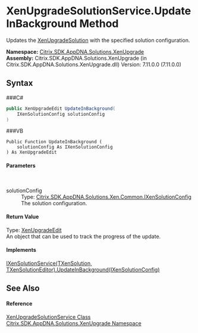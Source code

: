 # XenUpgradeSolutionService.UpdateInBackground Method 
 

Updates the <a href="T_Citrix_SDK_AppDNA_Solutions_XenUpgrade_XenUpgradeSolution">XenUpgradeSolution</a> with the specified solution configuration.

**Namespace:**&nbsp;<a href="N_Citrix_SDK_AppDNA_Solutions_XenUpgrade">Citrix.SDK.AppDNA.Solutions.XenUpgrade</a><br />**Assembly:**&nbsp;Citrix.SDK.AppDNA.Solutions.XenUpgrade (in Citrix.SDK.AppDNA.Solutions.XenUpgrade.dll) Version: 7.11.0.0 (7.11.0.0)

## Syntax

###C#
```csharp
public XenUpgradeEdit UpdateInBackground(
	IXenSolutionConfig solutionConfig
)
```

###VB
```vbnet
Public Function UpdateInBackground ( 
	solutionConfig As IXenSolutionConfig
) As XenUpgradeEdit
```


#### Parameters
&nbsp;<dl><dt>solutionConfig</dt><dd>Type: <a href="T_Citrix_SDK_AppDNA_Solutions_Xen_Common_IXenSolutionConfig">Citrix.SDK.AppDNA.Solutions.Xen.Common.IXenSolutionConfig</a><br />The solution configuration.</dd></dl>

#### Return Value
Type: <a href="T_Citrix_SDK_AppDNA_Solutions_XenUpgrade_XenUpgradeEdit">XenUpgradeEdit</a><br />An object that can be used to track the progress of the update.

#### Implements
<a href="M_Citrix_SDK_AppDNA_Solutions_Xen_Common_IXenSolutionService_2_UpdateInBackground">IXenSolutionService(TXenSolution, TXenSolutionEditor).UpdateInBackground(IXenSolutionConfig)</a><br />

## See Also


#### Reference
<a href="T_Citrix_SDK_AppDNA_Solutions_XenUpgrade_XenUpgradeSolutionService">XenUpgradeSolutionService Class</a><br /><a href="N_Citrix_SDK_AppDNA_Solutions_XenUpgrade">Citrix.SDK.AppDNA.Solutions.XenUpgrade Namespace</a><br />